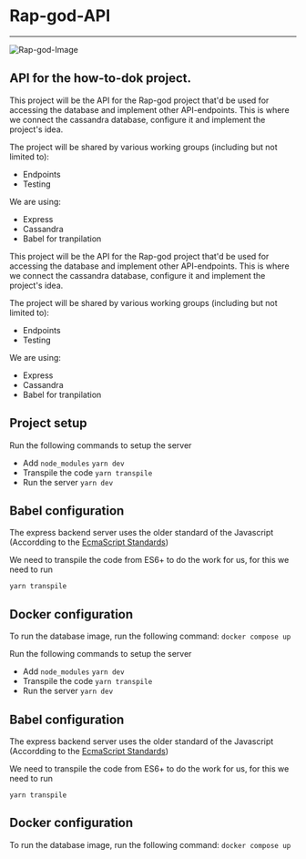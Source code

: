 # Rap-god-API

<hr/>

![Rap-god-Image](https://user-images.githubusercontent.com/67182544/159111811-765d2bb7-d719-485d-9931-acd25064cb0d.jpeg)


## API for the how-to-dok project.

This project will be the API for the Rap-god project that'd be used for accessing the database
and implement other API-endpoints. This is where we connect the cassandra database, configure it and implement
the project's idea. 


The project will be shared  by various working groups (including but not limited to):
 - Endpoints
 - Testing
 

We are using: 
 - Express
 - Cassandra
 - Babel for tranpilation

This project will be the API for the Rap-god project that'd be used for accessing the database
and implement other API-endpoints. This is where we connect the cassandra database, configure it and implement
the project's idea. 

The project will be shared  by various working groups (including but not limited to):
 - Endpoints
 - Testing
 

We are using: 
 - Express
 - Cassandra
 - Babel for tranpilation

## Project setup

Run the following commands to setup the server

 - Add `node_modules`
 ```yarn dev```
 - Transpile the code 
 ```yarn transpile```
 - Run the server
 ```yarn dev```


## Babel configuration

The express backend server uses the older standard of the Javascript (Accordding to the [EcmaScript Standards](https://www.ecma-international.org/technical-committees/tc39/))

We need to transpile the code from ES6+ to do the work for us, for this we need to run

`yarn transpile`



## Docker configuration

To run the database image, run the following command:
`docker compose up`

Run the following commands to setup the server

 - Add `node_modules`
 ```yarn dev```
 - Transpile the code 
 ```yarn transpile```
 - Run the server
 ```yarn dev```


## Babel configuration

The express backend server uses the older standard of the Javascript (Accordding to the [EcmaScript Standards](https://www.ecma-international.org/technical-committees/tc39/))

We need to transpile the code from ES6+ to do the work for us, for this we need to run

`yarn transpile`

## Docker configuration

To run the database image, run the following command:
`docker compose up`
